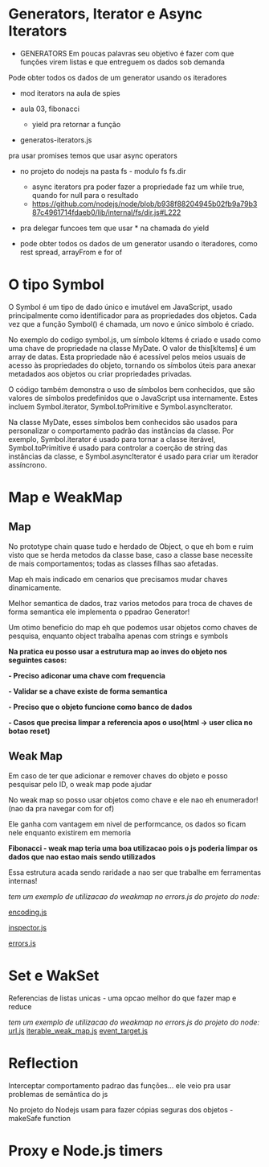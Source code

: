 # Generators, Iterator e Async Iterators

- GENERATORS
Em poucas palavras seu objetivo é fazer com que funções virem listas  e que entreguem os dados sob demanda

Pode obter todos os dados de um generator usando os iteradores

- mod iterators na aula de spies 

- aula 03, fibonacci
    - yield pra retornar a função

- generatos-iterators.js

pra usar promises temos que usar async operators
- no projeto do nodejs na pasta fs - modulo fs fs.dir
    - async iterators pra poder fazer a propriedade faz um while true, quando for null para o resultado
    - https://github.com/nodejs/node/blob/b938f88204945b02fb9a79b387c4961714fdaeb0/lib/internal/fs/dir.js#L222

- pra delegar funcoes tem que usar * na chamada do yield

- pode obter todos os dados de um generator usando o iteradores, como rest spread, arrayFrom e for of

# O tipo Symbol

O Symbol é um tipo de dado único e imutável em JavaScript, usado principalmente como identificador para as propriedades dos objetos. Cada vez que a função Symbol() é chamada, um novo e único símbolo é criado.

No exemplo do codigo symbol.js, um símbolo kItems é criado e usado como uma chave de propriedade na classe MyDate. O valor de this[kItems] é um array de datas. 
Esta propriedade não é acessível pelos meios usuais de acesso às propriedades do objeto, tornando os símbolos úteis para anexar metadados aos objetos ou criar propriedades privadas.

O código também demonstra o uso de símbolos bem conhecidos, que são valores de símbolos predefinidos que o JavaScript usa internamente. Estes incluem Symbol.iterator, Symbol.toPrimitive e Symbol.asyncIterator.

Na classe MyDate, esses símbolos bem conhecidos são usados para personalizar o comportamento padrão das instâncias da classe. Por exemplo, Symbol.iterator é usado para tornar a classe iterável, Symbol.toPrimitive é usado para controlar a coerção de string das instâncias da classe, e Symbol.asyncIterator é usado para criar um iterador assíncrono.

# Map e WeakMap

## Map
No prototype chain quase tudo e herdado de Object, o que eh bom e ruim visto que se herda metodos da classe base, caso a classe base necessite de mais comportamentos;
todas as classes filhas sao afetadas.

Map eh mais indicado em cenarios que precisamos mudar chaves dinamicamente.

Melhor semantica de dados, traz varios metodos para troca de chaves de forma semantica ele implementa o ppadrao Generator!

Um otimo beneficio do map eh que podemos usar objetos como chaves de pesquisa, enquanto object trabalha apenas com strings e symbols

**Na pratica eu posso usar a estrutura map ao inves do objeto nos seguintes casos:**

**- Preciso adiconar uma chave com frequencia**

**- Validar se a chave existe de forma semantica**

**- Preciso que o objeto funcione como banco de dados**

**- Casos que precisa limpar a referencia apos o uso(html -> user clica no botao reset)**

## Weak Map
Em caso de ter que adicionar e remover chaves do objeto e posso pesquisar pelo ID, o weak map pode ajudar

No weak map so posso usar objetos como chave e ele nao eh enumerador! (nao da pra navegar com for of)

Ele ganha com vantagem em nivel de performcance, os dados so ficam nele enquanto existirem em memoria

**Fibonacci - weak map teria uma boa utilizacao pois o js poderia limpar os dados que nao estao mais sendo utilizados**

Essa estrutura acada sendo raridade a nao ser que trabalhe em ferramentas internas!

*tem um exemplo de utilizacao do weakmap no errors.js do projeto do node:*

[encoding.js](https://github.com/nodejs/node/blob/14699846452e627f97dedb85991eea67d932a79d/lib/internal/encoding.js#L76)

[inspector.js](https://github.com/nodejs/node/blob/dd5f209213a2b75bb386b44c296a059fc10dfb02/lib/inspector.js#L51)

[errors.js](https://github.com/nodejs/node/blob/893d8a60cbf7ae3d42655547beb703249b96d895/lib/internal/errors.js#L78)

# Set e WakSet

Referencias de listas unicas - uma opcao melhor do que fazer map e reduce

*tem um exemplo de utilizacao do weakmap no errors.js do projeto do node:*
[url.js](https://github.com/nodejs/node/blob/00b5ee6083bfbd8e3f63a574411300c5e5f42bd7/lib/url.js#L105)
[iterable_weak_map.js](https://github.com/nodejs/node/blob/cef144421c5ff6e9677ecf0b7a607000b744aa13/lib/internal/util/iterable_weak_map.js#L34)
[event_target.js](https://github.com/nodejs/node/blob/dc79f3f37caf6f25b8efee4623bec31e2c20f595/lib/internal/event_target.js#L95)

# Reflection

Interceptar comportamento padrao das funções... ele veio pra usar problemas de semântica do js

No projeto do Nodejs usam para fazer cópias seguras dos objetos - makeSafe function

# Proxy e Node.js timers
